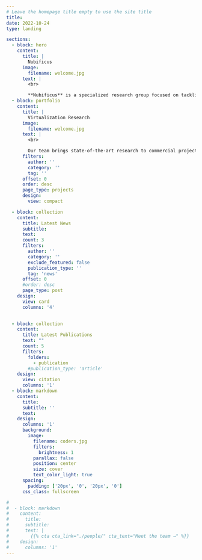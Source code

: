 ```yaml
---
# Leave the homepage title empty to use the site title
title:
date: 2022-10-24
type: landing

sections:
  - block: hero
    content:
      title: |
        Nubificus
      image:
        filename: welcome.jpg
      text: |
        <br>

        **Nubificus** is a specialized research group focused on tackling complex virtualization and cloud-edge computing challenges. The team regularly collaborates with leading academic institutions and R&D organizations on European projects, driving innovation in hardware acceleration, serverless frameworks, and resource orchestration for next-generation distributed infrastructures.
  - block: portfolio
    content:
      title: |
        Virtualization Research
      image:
        filename: welcome.jpg
      text: |
        <br>

        Our team brings state-of-the-art research to commercial projects
      filters:
        author: ''
        category: ''
        tag: ''
      offset: 0
      order: desc
      page_type: projects
      design:
        view: compact

  - block: collection
    content:
      title: Latest News
      subtitle:
      text:
      count: 3
      filters:
        author: ''
        category: ''
        exclude_featured: false
        publication_type: ''
        tag: 'news'
      offset: 0
      #order: desc
      page_type: post
    design:
      view: card
      columns: '4'
  

  - block: collection
    content:
      title: Latest Publications
      text: ""
      count: 5
      filters:
        folders:
          - publication
        #publication_type: 'article'
    design:
      view: citation
      columns: '1'
  - block: markdown
    content:
      title:
      subtitle: ''
      text:
    design:
      columns: '1'
      background:
        image: 
          filename: coders.jpg
          filters:
            brightness: 1
          parallax: false
          position: center
          size: cover
          text_color_light: true
      spacing:
        padding: ['20px', '0', '20px', '0']
      css_class: fullscreen

#
#  - block: markdown
#    content:
#      title:
#      subtitle:
#      text: |
#        {{% cta cta_link="./people/" cta_text="Meet the team →" %}}
#    design:
#      columns: '1'
---
```

